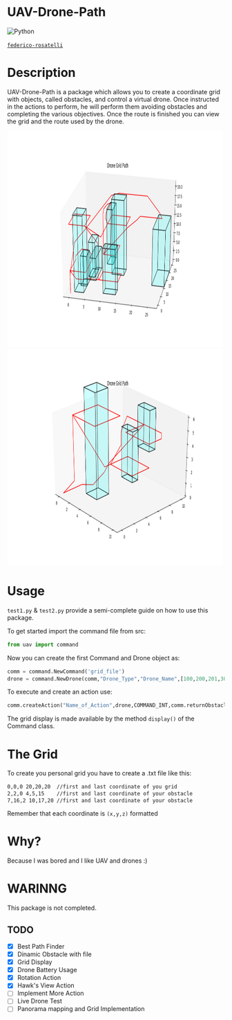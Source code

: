 # UAV-Drone-Path

![Python](https://img.shields.io/badge/python-3670A0?style=for-the-badge&logo=python&logoColor=ffdd54)

[`federico-rosatelli`](https://github.com/federico-rosatelli)

# Description
UAV-Drone-Path is a package which allows you to create a coordinate grid with objects, called obstacles, and control a virtual drone. Once instructed in the actions to perform, he will perform them avoiding obstacles and completing the various objectives. Once the route is finished you can view the grid and the route used by the drone.

<img src="img/Figure_1.png"  width="500" height="500" alt="test1 output">
<img src="img/Figure_2.png"  width="500" height="500" alt="test2 output">

# Usage
`test1.py` & `test2.py` provide a semi-complete guide on how to use this package.

To get started import the command file from src:
```python
from uav import command
```

Now you can create the first Command and Drone object as:
```python
comm = command.NewCommand('grid_file')
drone = command.NewDrone(comm,"Drone_Type","Drone_Name",[100,200,201,300],100)
```

To execute and create an action use:
```python
comm.createAction("Name_of_Action",drone,COMMAND_INT,comm.returnObstacle(OBSTACLE_NUM),HEIGHT_INT)
```

The grid display is made available by the method `display()` of the Command class.

# The Grid
To create you personal grid you have to create a .txt file like this:
```
0,0,0 20,20,20  //first and last coordinate of you grid
2,2,0 4,5,15    //first and last coordinate of your obstacle
7,16,2 10,17,20 //first and last coordinate of your obstacle
```
Remember that each coordinate is `(x,y,z)` formatted

# Why?
Because I was bored and I like UAV and drones :)

# WARINNG
This package is not completed.

## TODO
- [x] Best Path Finder
- [x] Dinamic Obstacle with file
- [x] Grid Display
- [x] Drone Battery Usage
- [x] Rotation Action
- [x] Hawk's View Action
- [ ] Implement More Action
- [ ] Live Drone Test
- [ ] Panorama mapping and Grid Implementation
